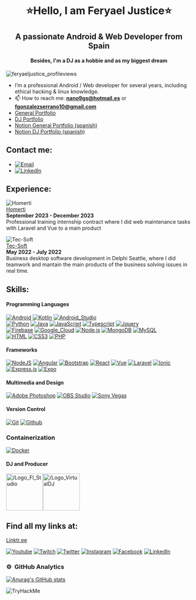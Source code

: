   <h1 align="center">⭐Hello, I am Feryael Justice⭐</h1>
<h2 align="center">A passionate Android &amp; Web Developer from Spain</h2>
<h4 align="center">Besides, I'm a DJ as a hobbie and as my biggest dream</h4>
<p align="left"> <img src="https://komarev.com/ghpvc/?username=feryaeljustice&amp;label=Profile%20views&amp;color=0e75b6&amp;style=flat" alt="feryaeljustice_profileviews"> </p>
<ul>
<li>I’m a professional Android / Web developer for several years, including ethical hacking &amp; linux knowledge.</li>
<li>📫 How to reach me: <strong><a href="mailto:nano9gs@hotmail.es">nano9gs@hotmail.es</a></strong> or <strong><a href="mailto:fgonzalezserrano10@gmail.com">fgonzalezserrano10@gmail.com</a></strong></li>
<li><a href="https://feryael-justice.jimdosite.com/portfolio/">General Portfolio</a></li>
<li><a href="https://feryaeljustice.github.io/feryael-justice-dj-portfolio/">DJ Portfolio</a></li>
<li><a href="https://feryaeljustice.notion.site/Porfolio-de-desarrollador-b3c80a7dfe884895a534a3fc6807f681">Notion General Portfolio (spanish)</a></li>
<li><a href="https://feryaeljustice.notion.site/Porfolio-de-DJ-9dedae8a5e254e509e8c6744fa7a047d">Notion DJ Portfolio (spanish)</a></li>
</ul>
<h2 id="contact-me">Contact me:</h2>
<ul>
<li><a href="mailto:nano9gs@hotmail.es"><img src="https://img.shields.io/badge/email-3DDC84?style=for-the-badge&amp;logo=email&amp;logoColor=white&amp;labelColor=101010" alt="Email"></a></li>
<li><a href="https://www.linkedin.com/in/feryael-justice/"><img src="https://img.shields.io/badge/linkedin-3DDC84?style=for-the-badge&amp;logo=linkedin&amp;logoColor=white&amp;labelColor=101010" alt="LinkedIn"></a></li>
</ul>
<h2 id="experience">Experience:</h2>
<p><img src="https://www.homerti.com/svg/logo.svg" alt="Homerti">
<br>
<a href="https://www.homerti.com/es">Homerti</a>
<br>
<strong>September 2023 - December 2023</strong>
<br>
Professional training internship contract where I did web maintenance tasks with Laravel and Vue to a main product</p>
<p><img src="https://www.tec-soft.es/wp-content/themes/weyketing/inc/imagenes/tec-soft-logo-header.png" alt="Tec-Soft">
<br>
<a href="https://tec-soft.es/">Tec-Soft</a>
<br>
<strong>May 2022 - July 2022</strong>
<br>
Business desktop software development in Delphi Seattle, where I did teamwork and mantain the main products of the business solving issues in real time.</p>
<h2 id="skills">Skills:</h2>
<h4 id="programming-languages">Programming Languages</h4>
<p><a href="#"><img src="https://img.shields.io/badge/Android-3DDC84?style=for-the-badge&amp;logo=android&amp;logoColor=white&amp;labelColor=101010" alt="Android"></a>
<a href="#"><img src="https://img.shields.io/badge/Kotlin-0095D5?style=for-the-badge&amp;logo=kotlin&amp;logoColor=white&amp;labelColor=101010" alt="Kotlin"></a>
<a href="#"><img src="https://img.shields.io/badge/Android_Studio-3DDC84?style=for-the-badge&amp;logo=android-studio&amp;logoColor=white&amp;labelColor=101010" alt="Android_Studio"></a>
<br>
<a href="#"><img src="https://img.shields.io/badge/python%20-%2314354C.svg?&amp;style=for-the-badge&amp;logo=python&amp;logoColor=white" alt="Python"></a>
<a href="#"><img src="https://img.shields.io/badge/Java-007396?style=for-the-badge&amp;logo=java&amp;logoColor=white&amp;labelColor=101010" alt="Java"></a>
<a href="#"><img src="https://img.shields.io/badge/JavaScript-F7DF1E?style=for-the-badge&amp;logo=javascript&amp;logoColor=white&amp;labelColor=101010" alt="JavaScript"></a>
<a href="#"><img src="https://img.shields.io/badge/typescript%20-%23007ACC.svg?&amp;style=for-the-badge&amp;logo=typescript&amp;logoColor=white" alt="Typescript"></a>
<a href="#"><img src="https://img.shields.io/badge/jquery3%20-%231572B6.svg?&amp;style=for-the-badge&amp;logo=jquery&amp;logoColor=white&amp;labelColor=101010" alt="Jquery"></a>
<br>
<a href="#"><img src="https://img.shields.io/badge/Firebase-FFCA28?style=for-the-badge&amp;logo=firebase&amp;logoColor=white&amp;labelColor=101010" alt="Firebase"></a>
<a href="#"><img src="https://img.shields.io/badge/Google_Cloud-4285F4?style=for-the-badge&amp;logo=google_cloud&amp;logoColor=white&amp;labelColor=101010" alt="Google_Cloud"></a>
<a href="#"><img src="https://img.shields.io/badge/Node.JS-339933?style=for-the-badge&amp;logo=node.js&amp;logoColor=white&amp;labelColor=101010" alt="Node.js"></a>
<a href="#"><img src="https://img.shields.io/badge/MongoDB-47A248?style=for-the-badge&amp;logo=mongodb&amp;logoColor=white&amp;labelColor=101010" alt="MongoDB"></a>
<a href="#"><img src="https://img.shields.io/badge/MySQL-4479A1?style=for-the-badge&amp;logo=mysql&amp;logoColor=white&amp;labelColor=101010" alt="MySQL"></a>
<br>
<a href="#"><img src="https://img.shields.io/badge/html5%20-%23E34F26.svg?&amp;style=for-the-badge&amp;logo=html5&amp;logoColor=white&amp;labelColor=101010" alt="HTML"></a>
<a href="#"><img src="https://img.shields.io/badge/css3%20-%231572B6.svg?&amp;style=for-the-badge&amp;logo=css3&amp;logoColor=white&amp;labelColor=101010" alt="CSS3"></a>
<a href="#"><img src="https://img.shields.io/badge/php%20-%231572B6.svg?&amp;style=for-the-badge&amp;logo=php&amp;logoColor=white&amp;labelColor=101010" alt="PHP"></a></p>
<h4 id="frameworks">Frameworks</h4>
<p><a href="#"><img src="https://img.shields.io/badge/nodejs%20-%23DD0031.svg?&amp;style=for-the-badge&amp;logo=nodejs&amp;logoColor=white&amp;labelColor=101010" alt="NodeJS"></a>
<a href="#"><img src="https://img.shields.io/badge/angular%20-%23DD0031.svg?&amp;style=for-the-badge&amp;logo=angular&amp;logoColor=white&amp;labelColor=101010" alt="Angular"></a>
<a href="#"><img src="https://img.shields.io/badge/bootstrap%20-%23563D7C.svg?&amp;style=for-the-badge&amp;logo=bootstrap&amp;logoColor=white&amp;labelColor=101010" alt="Bootstrap"></a>
<a href="#"><img src="https://img.shields.io/badge/react%20-%2320232a.svg?&amp;style=for-the-badge&amp;logo=react&amp;logoColor=%2361DAFB&amp;labelColor=101010" alt="React"></a>
<a href="#"><img src="https://img.shields.io/badge/vue%20-%2320232a.svg?&amp;style=for-the-badge&amp;logo=vue&amp;logoColor=%2361DAFB&amp;labelColor=101010" alt="Vue"></a>
<a href="#"><img src="https://img.shields.io/badge/laravel%20-%2320232a.svg?&amp;style=for-the-badge&amp;logo=laravel&amp;logoColor=%2361DAFB&amp;labelColor=101010" alt="Laravel"></a>
<a href="#"><img src="https://img.shields.io/badge/ionic%20-%23404d59.svg?&amp;style=for-the-badge&amp;labelColor=101010" alt="Ionic"></a>
<a href="#"><img src="https://img.shields.io/badge/express.js%20-%23404d59.svg?&amp;style=for-the-badge&amp;labelColor=101010" alt="Express.js"></a>
<a href="#"><img src="https://img.shields.io/badge/expo%20-%2320232a.svg?&amp;style=for-the-badge&amp;logo=expo&amp;logoColor=%2361DAFB&amp;labelColor=101010" alt="Expo"></a></p>
<h4 id="multimedia-and-design">Multimedia and Design</h4>
<p><a href="#"><img src="https://img.shields.io/badge/adobe%20photoshop%20-%2331A8FF.svg?&amp;style=for-the-badge&amp;logo=adobe%20photoshop&amp;logoColor=white&amp;labelColor=101010" alt="Adobe Photoshop"></a>
<a href="#"><img src="https://img.shields.io/badge/obs%20studio%20-%2331A8FF.svg?&amp;style=for-the-badge&amp;logo=obs%20studio&amp;logoColor=white&amp;labelColor=101010" alt="OBS Studio"></a>
<a href="#"><img src="https://img.shields.io/badge/sony%20vegas%20-%2331A8FF.svg?&amp;style=for-the-badge&amp;logo=sony%20vegas&amp;logoColor=white&amp;labelColor=101010" alt="Sony Vegas"></a></p>
<h4 id="version-control">Version Control</h4>
<p><a href="#"><img src="https://img.shields.io/badge/git%20-%23F05033.svg?&amp;style=for-the-badge&amp;logo=git&amp;logoColor=white&amp;labelColor=101010" alt="Git"></a>
<a href="#"><img src="https://img.shields.io/badge/github%20-%23121011.svg?&amp;style=for-the-badge&amp;logo=github&amp;logoColor=whit&amp;logoColor=white&amp;labelColor=101010" alt="Github"></a></p>
<h3 id="containerization">Containerization</h3>
<p><a href="#"><img src="https://img.shields.io/badge/docker%20-%23F05033.svg?&amp;style=for-the-badge&amp;logo=docker&amp;logoColor=white&amp;labelColor=101010" alt="Docker"></a></p>
<h4 id="dj-and-producer">DJ and Producer</h4>
<section style="display:flex; flex-direction:row;">
  <img src="./img/Logo_Fl_Studio.png" alt="/Logo_Fl_Studio" width="100" height="100">
  <img src="./img/Logo_VirtualDJ.png" alt="/Logo_VirtualDJ" width="100" height="100">
</section>
<h2 id="find-all-my-links-at">Find all my links at:</h2>
<p><a href="https://linktr.ee/feryaeljustice">Linktr.ee</a></p>
<p><a href="https://www.youtube.com/channel/UCTyU8XX48ICGslCl_6q9PwA"><img src="https://img.shields.io/badge/youtube%20-%23FF0000.svg?&amp;style=for-the-badge&amp;logo=YouTube&amp;logoColor=white" alt="Youtube"></a>
<a href="https://www.twitch.tv/feryaeljustice"><img src="https://img.shields.io/badge/twitch%20-%239146FF.svg?&amp;style=for-the-badge&amp;logo=Twitch&amp;logoColor=white" alt="Twitch"></a>
<a href="https://twitter.com/FeryaelJustice"><img src="https://img.shields.io/badge/twitter-%231DA1F2.svg?&amp;style=for-the-badge&amp;logo=twitter&amp;logoColor=white" alt="Twitter"></a>
<a href="https://instagram.com/feryaeljustice"><img src="https://img.shields.io/badge/instagram%20-%23E4405F.svg?&amp;style=for-the-badge&amp;logo=Instagram&amp;logoColor=white" alt="Instagram"></a>
<a href="https://facebook.com/feryael99"><img src="https://img.shields.io/badge/facebook-%231877F2.svg?&amp;style=for-the-badge&amp;logo=facebook&amp;logoColor=white" alt="Facebook"></a>
<a href="https://www.linkedin.com/in/feryael-justice"><img src="https://img.shields.io/badge/linkedin%20-%230077B5.svg?&amp;style=for-the-badge&amp;logo=linkedin&amp;logoColor=white" alt="LinkedIn"></a></p>
<h3 id="️-github-analytics">⚙️ &nbsp;GitHub Analytics</h3>
<p align="center">
<a href="https://github.com/FeryaelJustice">
</a></p><p><a href="#"><img src="https://github-readme-stats.vercel.app/api?username=feryaeljustice" alt="Anurag's GitHub stats"></a></p>

<img src="https://tryhackme-badges.s3.amazonaws.com/FeryaelJustice.png" alt="TryHackMe"> 